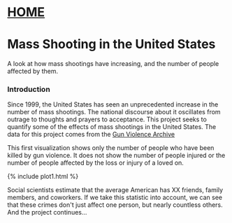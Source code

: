 # [HOME](./index.md)

# Mass Shooting in the United States

A look at how mass shootings have increasing, and the number of people affected by them.

### Introduction

Since 1999, the United States has seen an unprecedented increase in the number of mass shootings. The national discourse about it oscillates from outrage to thoughts and prayers to acceptance. This project seeks to quantify some of the effects of mass shootings in the United States. The data for this project comes from the [Gun Violence Archive](http://www.gunviolencearchive.org/mass-shooting)

This first visualization shows only the number of people who have been killed by gun violence. It does not show the number of people injured or the number of people affected by the loss or injury of a loved on.

{% include plot1.html %}
                               
Social scientists estimate that the average American has XX friends, family members, and coworkers. If we take this statistic into account, we can see that these crimes don't just affect one person, but nearly countless others. And the project continues...
